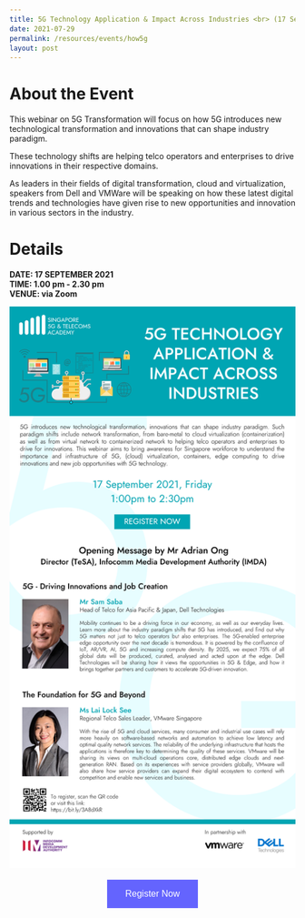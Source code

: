 ```yaml
---
title: 5G Technology Application & Impact Across Industries <br> (17 Sep 2021)
date: 2021-07-29
permalink: /resources/events/how5g
layout: post
---
```

# About the Event

This webinar on 5G Transformation  will focus on how 5G introduces new technological transformation and innovations that can shape industry paradigm.

These technology shifts are helping telco operators and enterprises to drive  innovations in their respective domains. 

As leaders in their fields of digital transformation, cloud and virtualization, speakers from Dell and VMWare will be speaking on how these latest digital trends and technologies have given rise to new opportunities and innovation in various sectors in the industry.

# Details
**DATE: 17 SEPTEMBER 2021 <br> 
TIME: 1.00 pm - 2.30 pm <br> 
VENUE: via Zoom**

![Alt text for image on Isomer site](/images/EDM%20Invite_5G%20Technology%20Application%20and%20Impact%20on%20Industry.png)


<style>
#register {
  background-color: #0000ff;
  border: none;
  color: white;
  padding: 16px 32px;
  text-align: center;
  font-size: 16px;
  margin: 4px 2px;
  opacity: 0.6;
  transition: 0.3s;
  display: inline-block;
  text-decoration: none;
  cursor: pointer;
}
</style>

<center><a href="https://nus.syd1.qualtrics.com/jfe/form/SV_b7RJE8yBmCZvdjM"><button id="register" class="btn">Register Now</button></a></center>